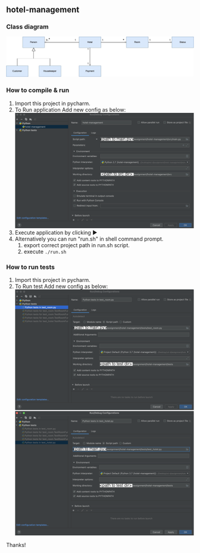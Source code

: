 ## hotel-management

### Class diagram

![Alt text](./images/class_diagram.jpg "application design")

### How to compile & run

1. Import this project in pycharm.
2. To Run application Add new config as below:
![Alt text](./images/run_config.jpg "Run configuration")
3. Execute application by clicking :arrow_forward: 
4. Alternatively you can run "run.sh" in shell command prompt. 
   1. export correct project path in run.sh script.
   2. execute `./run.sh`

### How to run tests
1. Import this project in pycharm.
2. To Run test Add new config as below:
![Alt text](./images/test_room_config.jpg "Run configuration")
![Alt text](./images/test_hotel_config.jpg "Run configuration")

Thanks!


